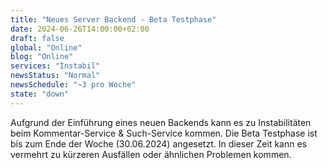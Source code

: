 ```yaml
---
title: "Neues Server Backend - Beta Testphase"
date: 2024-06-26T14:00:00+02:00
draft: false
global: "Online"
blog: "Online"
services: "Instabil"
newsStatus: "Normal"
newsSchedule: "~3 pro Woche"
state: "down"
---
```


Aufgrund der Einführung eines neuen Backends kann es zu Instabilitäten beim Kommentar-Service & Such-Service kommen. Die Beta Testphase ist bis zum Ende der Woche (30.06.2024) angesetzt. In dieser Zeit kann es vermehrt zu kürzeren Ausfällen oder ähnlichen Problemen kommen.